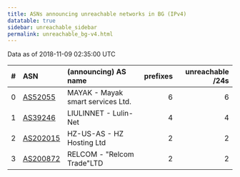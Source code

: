 ```yaml
---
title: ASNs announcing unreachable networks in BG (IPv4)
datatable: true
sidebar: unreachable_sidebar
permalink: unreachable_bg-v4.html
---
```


Data as of 2018-11-09 02:35:00 UTC


<div class="datatable-begin"></div>

|   # | ASN                                      | (announcing) AS name              |   prefixes |   unreachable /24s |
|----:|:-----------------------------------------|:----------------------------------|-----------:|-------------------:|
|   0 | [AS52055](unreachable_AS52055-v4.html)   | MAYAK - Mayak smart services Ltd. |          6 |                  6 |
|   1 | [AS39246](unreachable_AS39246-v4.html)   | LIULINNET - Lulin-Net             |          4 |                  4 |
|   2 | [AS202015](unreachable_AS202015-v4.html) | HZ-US-AS - HZ Hosting Ltd         |          2 |                  2 |
|   3 | [AS200872](unreachable_AS200872-v4.html) | RELCOM - "Relcom Trade"LTD        |          2 |                  2 |

<div class="datatable-end"></div>
